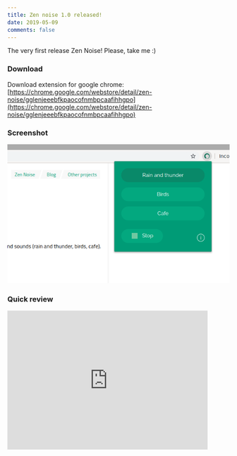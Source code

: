 ```yaml
---
title: Zen noise 1.0 released! 
date: 2019-05-09
comments: false
---
```


The very first release Zen Noise! Please, take me :) 

### Download

Download extension for google chrome: [https://chrome.google.com/webstore/detail/zen-noise/gglenjeeebfkpaocofnmbpcaafihhgpo](https://chrome.google.com/webstore/detail/zen-noise/gglenjeeebfkpaocofnmbpcaafihhgpo)


### Screenshot

<img src="/assets/img/screenshot.png" />

### Quick review

<iframe width="90%" height="315" src="https://www.youtube.com/embed/8tJ-FmPCgvI" frameborder="0" allow="accelerometer; autoplay; encrypted-media; gyroscope; picture-in-picture" allowfullscreen></iframe>
